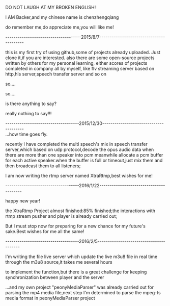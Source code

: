 DO NOT LAUGH AT MY BROKEN ENGLISH!

I AM Backer,and my chinese name is chenzhengqiang

do remember me,do appreciate me,you will like me!


-------------------------------------2015/8/7-----------------------------------------

this is my first try of using github,some of projects already uploaded.
Just clone it,if you are interested.
also there are some open-source projects written by others for my personal learning,
either scores of projects completed in company all by myself,
like flv streaming server based on http,hls server,speech transfer server and so on

so....

so....

is there anything to say?

really nothing to say!!!


------------------------------------2015/12/30---------------------------------------                                              
...how time goes fly.

recently I have completed the multi speech's mix in speech transfer server,which based on udp protocol,decode the opus audio data when there are more than one speaker into pcm meanwhile allocate a pcm buffer for each active speaker.when the buffer is full or timeout,just mix them and then broadcast them to all listeners; 

I am now writing the rtmp server named XtraRtmp,best wishes for me!


------------------------------------2016/1/22----------------------------------------

happy new year!

the XtraRtmp Project almost finished:85% finished;the interactions with rtmp stream pusher and player is already carried out;

But I must stop now for preparing for a new chance for my future's sake.Best wishes for me all the same! 


------------------------------------2016/2/5----------------------------------------

I'm writing the file live server which update the live m3u8 file in real time through the m3u8 source,it takes me several hours

to implement the function,but there is a great challenge for keeping synchronization between player and the server

...and my own project "peonyMediaParser" was already carried out for parsing the mp4 media file,next step I'm determined to parse the mpeg-ts media format in peonyMediaParser project

